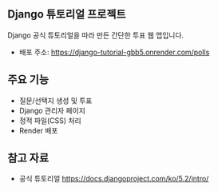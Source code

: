 ## Django 튜토리얼 프로젝트

Django 공식 튜토리얼을 따라 만든 간단한 투표 웹 앱입니다.  

- 배포 주소: https://django-tutorial-gbb5.onrender.com/polls

## 주요 기능

- 질문/선택지 생성 및 투표
- Django 관리자 페이지
- 정적 파일(CSS) 처리
- Render 배포

## 참고 자료
- 공식 튜토리얼
https://docs.djangoproject.com/ko/5.2/intro/